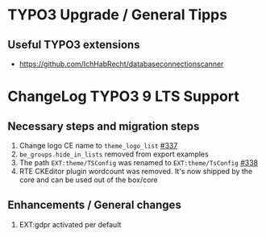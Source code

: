# TYPO3 Upgrade / General Tipps

## Useful TYPO3 extensions

* https://github.com/IchHabRecht/databaseconnectionscanner

# ChangeLog TYPO3 9 LTS Support

## Necessary steps and migration steps

1. Change logo CE name to `theme_logo_list` [#337](https://github.com/josefglatz/TYPO3-Distribution/issues/337)
2. `be_groups.hide_in_lists` removed from export examples
3. The path `EXT:theme/TSConfig` was renamed to `EXT:theme/TsConfig` [#338](https://github.com/josefglatz/TYPO3-Distribution/issues/338)
4. RTE CKEditor plugin wordcount was removed. It's now shipped by the core and can be used out of the box/core

## Enhancements / General changes

1. EXT:gdpr activated per default

